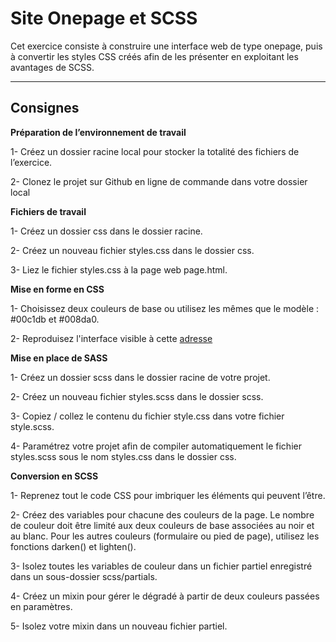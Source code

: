 # Site Onepage et SCSS
Cet exercice consiste à construire une interface web de type onepage, puis à convertir les styles CSS créés afin de les présenter en exploitant les avantages de SCSS.

---

## Consignes

**Préparation de l’environnement de travail**

1- Créez un dossier racine local pour stocker la totalité des fichiers de l’exercice.

2- Clonez le projet sur Github en ligne de commande dans votre dossier local

**Fichiers de travail**

1- Créez un dossier css dans le dossier racine.

2- Créez un nouveau fichier styles.css dans le dossier css.

3- Liez le fichier styles.css à la page web page.html.

**Mise en forme en CSS**

1- Choisissez deux couleurs de base ou utilisez les mêmes que le modèle : #00c1db et #008da0.

2- Reproduisez l'interface visible à cette [adresse](https://codepen.io/PedroIdmkr/full/JVzyLm)

**Mise en place de SASS**

1- Créez un dossier scss dans le dossier racine de votre projet.

2- Créez un nouveau fichier styles.scss dans le dossier scss.

3- Copiez / collez le contenu du fichier style.css dans votre fichier style.scss.

4- Paramétrez votre projet afin de compiler automatiquement le fichier styles.scss sous le nom styles.css dans le dossier css.

**Conversion en SCSS**

1- Reprenez tout le code CSS pour imbriquer les éléments qui peuvent l’être.

2- Créez des variables pour chacune des couleurs de la page. Le nombre de couleur doit être limité aux deux couleurs de base associées au noir et au blanc. Pour les autres couleurs (formulaire ou pied de page), utilisez les fonctions darken() et lighten().

3- Isolez toutes les variables de couleur dans un fichier partiel enregistré dans un sous-dossier scss/partials.

4- Créez un mixin pour gérer le dégradé à partir de deux couleurs passées en paramètres.

5- Isolez votre mixin dans un nouveau fichier partiel.
